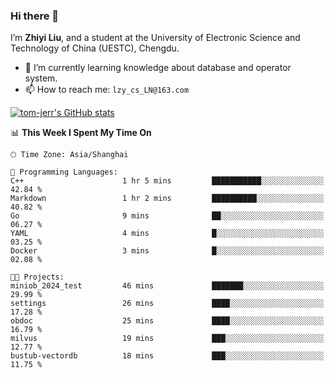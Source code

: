 ### Hi there 👋
I’m **Zhiyi Liu**, and a student at the University of Electronic Science and Technology of China (UESTC), Chengdu.
- 🌱 I’m currently learning knowledge about database and operator system.
- 📫 How to reach me: `lzy_cs_LN@163.com`
  
[![tom-jerr's GitHub stats](https://github-readme-stats.vercel.app/api?username=tom-jerr&hide=prs,stars&show_icons=true)](https://github.com/tom-jerr/github-readme-stats)





<!--
**tom-jerr/tom-jerr** is a ✨ _special_ ✨ repository because its `README.md` (this file) appears on your GitHub profile.

Here are some ideas to get you started:

- 🔭 I’m currently working on ...

- 👯 I’m looking to collaborate on ...
- 🤔 I’m looking for help with ...
- 💬 Ask me about ...
 ...
- 😄 Pronouns: ...
- ⚡ Fun fact: ...
-->

<!--START_SECTION:waka-->
📊 **This Week I Spent My Time On** 

```text
🕑︎ Time Zone: Asia/Shanghai

💬 Programming Languages: 
C++                      1 hr 5 mins         ███████████░░░░░░░░░░░░░░   42.84 % 
Markdown                 1 hr 2 mins         ██████████░░░░░░░░░░░░░░░   40.82 % 
Go                       9 mins              ██░░░░░░░░░░░░░░░░░░░░░░░   06.27 % 
YAML                     4 mins              █░░░░░░░░░░░░░░░░░░░░░░░░   03.25 % 
Docker                   3 mins              █░░░░░░░░░░░░░░░░░░░░░░░░   02.08 % 

🐱‍💻 Projects: 
miniob_2024_test         46 mins             ███████░░░░░░░░░░░░░░░░░░   29.99 % 
settings                 26 mins             ████░░░░░░░░░░░░░░░░░░░░░   17.28 % 
obdoc                    25 mins             ████░░░░░░░░░░░░░░░░░░░░░   16.79 % 
milvus                   19 mins             ███░░░░░░░░░░░░░░░░░░░░░░   12.77 % 
bustub-vectordb          18 mins             ███░░░░░░░░░░░░░░░░░░░░░░   11.75 % 
```


<!--END_SECTION:waka-->

